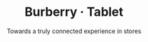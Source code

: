 ---
layout: default
type: project
folder: project-burberry-tablet
title: Burberry &#8231; Tablet
subtitle: Towards a truly connected experience in stores
---